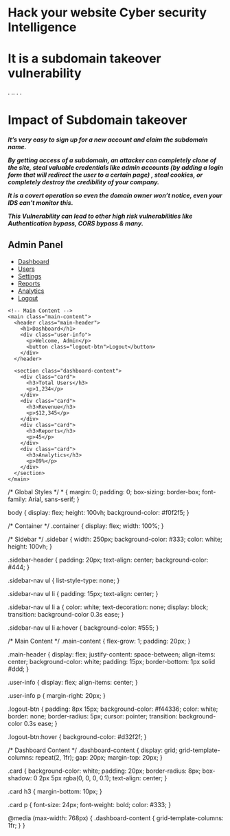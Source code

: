 
<h1>Hack your website Cyber security Intelligence </h1>
<h1>It is a subdomain takeover vulnerability </h1>
    .  ..            .              .                <h1>Impact of Subdomain takeover</h1>
    <h5>It’s very easy to sign up for a new account and claim the subdomain name.

By getting access of a subdomain, an attacker can completely clone of the site, steal valuable credentials like admin accounts (by adding a login form that will redirect the user to a certain page) , steal cookies, or completely destroy the credibility of your company.

It is a covert operation so even the domain owner won’t notice, even your IDS can’t monitor this.

This Vulnerability can lead to other high risk vulnerabilities like Authentication bypass, CORS bypass & many.

</h5>
<!DOCTYPE html>
<html lang="en">
<head>
  <meta charset="UTF-8">
  <meta name="viewport" content="width=device-width, initial-scale=1.0">
  <title>Admin Panel</title>
  <link rel="stylesheet" href="styles.css">
</head>
<body>
  <div class="container">
    <!-- Sidebar -->
    <aside class="sidebar">
      <div class="sidebar-header">
        <h2>Admin Panel</h2>
      </div>
      <nav class="sidebar-nav">
        <ul>
          <li><a href="#">Dashboard</a></li>
          <li><a href="#">Users</a></li>
          <li><a href="#">Settings</a></li>
          <li><a href="#">Reports</a></li>
          <li><a href="#">Analytics</a></li>
          <li><a href="#">Logout</a></li>
        </ul>
      </nav>
    </aside>

    <!-- Main Content -->
    <main class="main-content">
      <header class="main-header">
        <h1>Dashboard</h1>
        <div class="user-info">
          <p>Welcome, Admin</p>
          <button class="logout-btn">Logout</button>
        </div>
      </header>

      <section class="dashboard-content">
        <div class="card">
          <h3>Total Users</h3>
          <p>1,234</p>
        </div>
        <div class="card">
          <h3>Revenue</h3>
          <p>$12,345</p>
        </div>
        <div class="card">
          <h3>Reports</h3>
          <p>45</p>
        </div>
        <div class="card">
          <h3>Analytics</h3>
          <p>89%</p>
        </div>
      </section>
    </main>
  </div>
</body>
</html>
/* Global Styles */
* {
  margin: 0;
  padding: 0;
  box-sizing: border-box;
  font-family: Arial, sans-serif;
}

body {
  display: flex;
  height: 100vh;
  background-color: #f0f2f5;
}

/* Container */
.container {
  display: flex;
  width: 100%;
}

/* Sidebar */
.sidebar {
  width: 250px;
  background-color: #333;
  color: white;
  height: 100vh;
}

.sidebar-header {
  padding: 20px;
  text-align: center;
  background-color: #444;
}

.sidebar-nav ul {
  list-style-type: none;
}

.sidebar-nav ul li {
  padding: 15px;
  text-align: center;
}

.sidebar-nav ul li a {
  color: white;
  text-decoration: none;
  display: block;
  transition: background-color 0.3s ease;
}

.sidebar-nav ul li a:hover {
  background-color: #555;
}

/* Main Content */
.main-content {
  flex-grow: 1;
  padding: 20px;
}

.main-header {
  display: flex;
  justify-content: space-between;
  align-items: center;
  background-color: white;
  padding: 15px;
  border-bottom: 1px solid #ddd;
}

.user-info {
  display: flex;
  align-items: center;
}

.user-info p {
  margin-right: 20px;
}

.logout-btn {
  padding: 8px 15px;
  background-color: #f44336;
  color: white;
  border: none;
  border-radius: 5px;
  cursor: pointer;
  transition: background-color 0.3s ease;
}

.logout-btn:hover {
  background-color: #d32f2f;
}

/* Dashboard Content */
.dashboard-content {
  display: grid;
  grid-template-columns: repeat(2, 1fr);
  gap: 20px;
  margin-top: 20px;
}

.card {
  background-color: white;
  padding: 20px;
  border-radius: 8px;
  box-shadow: 0 2px 5px rgba(0, 0, 0, 0.1);
  text-align: center;
}

.card h3 {
  margin-bottom: 10px;
}

.card p {
  font-size: 24px;
  font-weight: bold;
  color: #333;
}

@media (max-width: 768px) {
  .dashboard-content {
    grid-template-columns: 1fr;
  }
}

